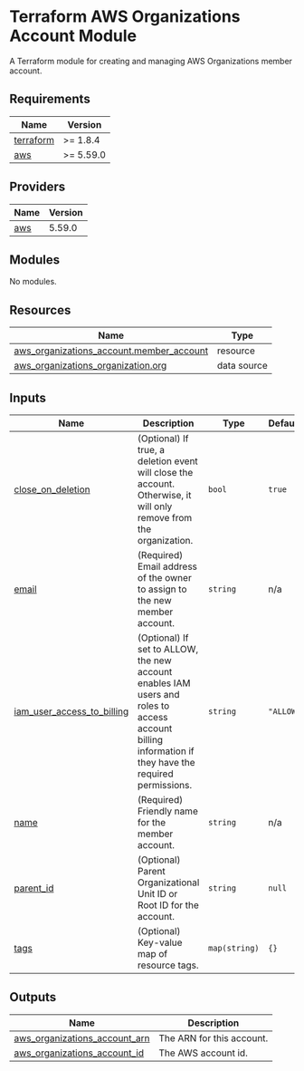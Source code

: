 # Terraform AWS Organizations Account Module
A Terraform module for creating and managing AWS Organizations member account.

## Requirements

| Name | Version |
|------|---------|
| <a name="requirement_terraform"></a> [terraform](#requirement\_terraform) | >=  1.8.4 |
| <a name="requirement_aws"></a> [aws](#requirement\_aws) | >= 5.59.0 |

## Providers

| Name | Version |
|------|---------|
| <a name="provider_aws"></a> [aws](#provider\_aws) | 5.59.0 |

## Modules

No modules.

## Resources

| Name | Type |
|------|------|
| [aws_organizations_account.member_account](https://registry.terraform.io/providers/hashicorp/aws/latest/docs/resources/organizations_account) | resource |
| [aws_organizations_organization.org](https://registry.terraform.io/providers/hashicorp/aws/latest/docs/data-sources/organizations_organization) | data source |

## Inputs

| Name | Description | Type | Default | Required |
|------|-------------|------|---------|:--------:|
| <a name="input_close_on_deletion"></a> [close\_on\_deletion](#input\_close\_on\_deletion) | (Optional) If true, a deletion event will close the account. Otherwise, it will only remove from the organization. | `bool` | `true` | no |
| <a name="input_email"></a> [email](#input\_email) | (Required) Email address of the owner to assign to the new member account. | `string` | n/a | yes |
| <a name="input_iam_user_access_to_billing"></a> [iam\_user\_access\_to\_billing](#input\_iam\_user\_access\_to\_billing) | (Optional) If set to ALLOW, the new account enables IAM users and roles to access account billing information if they have the required permissions. | `string` | `"ALLOW"` | no |
| <a name="input_name"></a> [name](#input\_name) | (Required) Friendly name for the member account. | `string` | n/a | yes |
| <a name="input_parent_id"></a> [parent\_id](#input\_parent\_id) | (Optional) Parent Organizational Unit ID or Root ID for the account. | `string` | `null` | no |
| <a name="input_tags"></a> [tags](#input\_tags) | (Optional) Key-value map of resource tags. | `map(string)` | `{}` | no |

## Outputs

| Name | Description |
|------|-------------|
| <a name="output_aws_organizations_account_arn"></a> [aws\_organizations\_account\_arn](#output\_aws\_organizations\_account\_arn) | The ARN for this account. |
| <a name="output_aws_organizations_account_id"></a> [aws\_organizations\_account\_id](#output\_aws\_organizations\_account\_id) | The AWS account id. |
